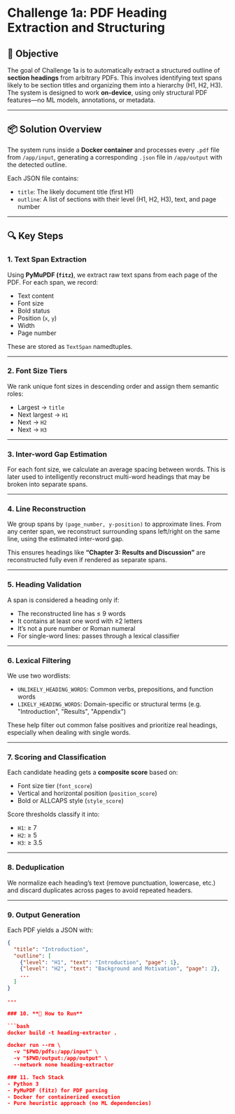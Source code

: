 # Challenge 1a: PDF Heading Extraction and Structuring

## 🧠 Objective

The goal of Challenge 1a is to automatically extract a structured outline of **section headings** from arbitrary PDFs. This involves identifying text spans likely to be section titles and organizing them into a hierarchy (H1, H2, H3). The system is designed to work **on-device**, using only structural PDF features—no ML models, annotations, or metadata.

---

## 📦 Solution Overview

The system runs inside a **Docker container** and processes every `.pdf` file from `/app/input`, generating a corresponding `.json` file in `/app/output` with the detected outline.

Each JSON file contains:

- `title`: The likely document title (first H1)
- `outline`: A list of sections with their level (H1, H2, H3), text, and page number

---

## 🔍 Key Steps

### 1. **Text Span Extraction**
Using **PyMuPDF (`fitz`)**, we extract raw text spans from each page of the PDF. For each span, we record:
- Text content
- Font size
- Bold status
- Position (`x`, `y`)
- Width
- Page number

These are stored as `TextSpan` namedtuples.

---

### 2. **Font Size Tiers**
We rank unique font sizes in descending order and assign them semantic roles:
- Largest → `title`
- Next largest → `H1`
- Next → `H2`
- Next → `H3`

---

### 3. **Inter-word Gap Estimation**
For each font size, we calculate an average spacing between words. This is later used to intelligently reconstruct multi-word headings that may be broken into separate spans.

---

### 4. **Line Reconstruction**
We group spans by `(page_number, y-position)` to approximate lines. From any center span, we reconstruct surrounding spans left/right on the same line, using the estimated inter-word gap.

This ensures headings like **“Chapter 3: Results and Discussion”** are reconstructed fully even if rendered as separate spans.

---

### 5. **Heading Validation**
A span is considered a heading only if:
- The reconstructed line has ≤ 9 words
- It contains at least one word with ≥2 letters
- It’s not a pure number or Roman numeral
- For single-word lines: passes through a lexical classifier

---

### 6. **Lexical Filtering**
We use two wordlists:
- `UNLIKELY_HEADING_WORDS`: Common verbs, prepositions, and function words
- `LIKELY_HEADING_WORDS`: Domain-specific or structural terms (e.g. "Introduction", "Results", "Appendix")

These help filter out common false positives and prioritize real headings, especially when dealing with single words.

---

### 7. **Scoring and Classification**
Each candidate heading gets a **composite score** based on:
- Font size tier (`font_score`)
- Vertical and horizontal position (`position_score`)
- Bold or ALLCAPS style (`style_score`)

Score thresholds classify it into:
- `H1`: ≥ 7
- `H2`: ≥ 5
- `H3`: ≥ 3.5

---

### 8. **Deduplication**
We normalize each heading’s text (remove punctuation, lowercase, etc.) and discard duplicates across pages to avoid repeated headers.

---

### 9. **Output Generation**
Each PDF yields a JSON with:
```json
{
  "title": "Introduction",
  "outline": [
    {"level": "H1", "text": "Introduction", "page": 1},
    {"level": "H2", "text": "Background and Motivation", "page": 2},
    ...
  ]
}

---

### 10. **🏃 How to Run**

```bash
docker build -t heading-extractor .

docker run --rm \
  -v "$PWD/pdfs:/app/input" \
  -v "$PWD/output:/app/output" \
  --network none heading-extractor

### 11. Tech Stack 
- Python 3
- PyMuPDF (fitz) for PDF parsing
- Docker for containerized execution
- Pure heuristic approach (no ML dependencies)